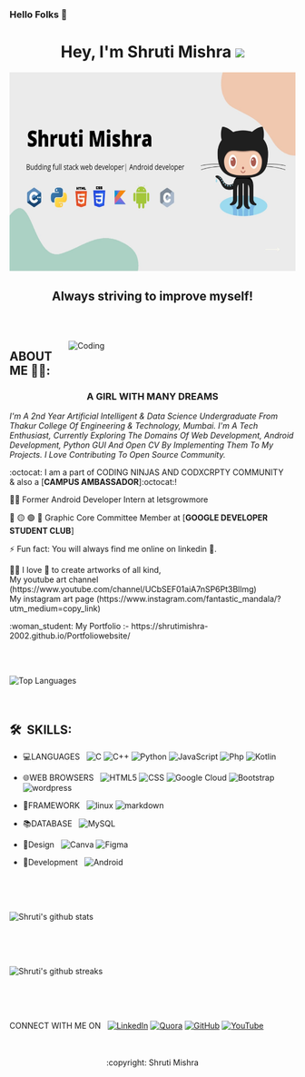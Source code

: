 ### Hello Folks 👋
<h1 align="center">Hey, I'm Shruti Mishra <img src="https://raw.githubusercontent.com/aemmadi/aemmadi/master/wave.gif" width="30px"></h1> 
<p align="center">
<!--<img src="https://camo.githubusercontent.com/12e0d68f4910f6b0bb4358a6e600ddda201427e01ed1bcf264258900109ea9c6/68747470733a2f2f696d6775722e636f6d2f5a396e317935532e676966" height=400px width=600px>-->
<img src="banner.jpeg" height=350px  width=700px>

</p>
<h2 align="center"> Always striving to improve myself!</h2>

<br ><br>

<img align="right" alt="Coding" width="400" src="https://cdn.dribbble.com/users/2646423/screenshots/5507196/computer.gif">

   
   ##  ABOUT ME 💁‍♀️: 

 <h3 align="center">A GIRL WITH MANY DREAMS </h3>
<p><i> I'm A 2nd Year Artificial Intelligent & Data Science Undergraduate From Thakur College Of Engineering & Technology, Mumbai.
I'm A Tech Enthusiast,
Currently Exploring The Domains Of Web Development, Android Development, Python GUI And Open CV By Implementing Them To My Projects.
I Love Contributing To Open Source Community.

</i></p>

:octocat:  I am a part of CODING NINJAS AND CODXCRPTY COMMUNITY<br>
& also a [**CAMPUS AMBASSADOR**]:octocat:! 

👩‍💻 Former Android Developer Intern at letsgrowmore

:red_circle: :yellow_circle: :green_circle: :large_blue_circle: Graphic Core Committee Member at [**GOOGLE DEVELOPER STUDENT CLUB**]

⚡ Fun fact: You will always find me online on linkedin 😬.

<p>✍🏻 I love 💝 to create artworks of all kind,<br>
My youtube art channel (https://www.youtube.com/channel/UCbSEF01aiA7nSP6Pt3Bllmg) <br>
My instagram art page (https://www.instagram.com/fantastic_mandala/?utm_medium=copy_link) <br>
</p>

 <p>:woman_student: My Portfolio :- https://shrutimishra-2002.github.io/Portfoliowebsite/</p>
  <br><br>
  
![Top Languages](https://github-readme-stats.vercel.app/api/top-langs/?username=ShrutiMishra-2002)
  <br><br><br>

## 🛠 &nbsp;SKILLS:

- 💻LANGUAGES &nbsp;
  ![C](https://img.shields.io/badge/C-00599C?style=for-the-badge&logo=c&logoColor=white)
  ![C++](https://img.shields.io/badge/C%2B%2B-00599C?style=for-the-badge&logo=c%2B%2B&logoColor=white)
  ![Python](https://img.shields.io/badge/Python-3776AB?style=for-the-badge&logo=python&logoColor=white)
  ![JavaScript](https://img.shields.io/badge/JavaScript-323330?style=for-the-badge&logo=javascript&logoColor=F7DF1E)
  ![Php](https://img.shields.io/badge/PHP-777BB4?style=for-the-badge&logo=php&logoColor=white)
  ![Kotlin](https://img.shields.io/badge/Kotlin-0095D5?&style=for-the-badge&logo=kotlin&logoColor=white)



- 🌐WEB BROWSERS &nbsp;
  ![HTML5](https://img.shields.io/badge/HTML5-E34F26?style=for-the-badge&logo=html5&logoColor=white)
  ![CSS](https://img.shields.io/badge/CSS-239120?&style=for-the-badge&logo=css3&logoColor=white)
  ![Google Cloud](https://img.shields.io/badge/google%20cloud-21759B?style=for-the-badge&logo=googlecloud&logoColor=white)
  ![Bootstrap](https://img.shields.io/badge/Bootstrap-563D7C?style=for-the-badge&logo=bootstrap&logoColor=white)
  ![wordpress](https://img.shields.io/badge/Wordpress-21759B?style=for-the-badge&logo=wordpress&logoColor=white)
         

- 📔FRAMEWORK &nbsp;
 ![linux](https://img.shields.io/badge/Linux-FCC624?style=for-the-badge&logo=linux&logoColor=black) 
 ![markdown](https://img.shields.io/badge/Markdown-000000?style=for-the-badge&logo=markdown&logoColor=white)<br>
 
 
- :books:DATABASE &nbsp;
 ![MySQL](https://img.shields.io/badge/MySQL-005C84?style=for-the-badge&logo=mysql&logoColor=white)
 
 
 - :art:Design &nbsp;
 ![Canva](https://img.shields.io/badge/Canva-%2300C4CC.svg?&style=for-the-badge&logo=Canva&logoColor=white)
 ![Figma](https://img.shields.io/badge/Figma-F24E1E?style=for-the-badge&logo=figma&logoColor=white)
 
 
 - :iphone:Development &nbsp;
 ![Android](https://img.shields.io/badge/Android-3DDC84?style=for-the-badge&logo=android&logoColor=white)

 <br><br><br>
 
![Shruti's github stats](https://github-readme-stats.vercel.app/api?username=ShrutiMishra-2002&show_icons=true&theme=merko)

<br><br><br>

![Shruti's github streaks](https://github-readme-streak-stats.herokuapp.com/?user=ShrutiMishra-2002)

<br><br><br>

<span>CONNECT WITH ME ON &nbsp;</span>
  <span><a  href="https://www.linkedin.com/in/shruti-mishra-b270a7203" target="_blank"><img alt="LinkedIn" src="https://img.shields.io/badge/linkedin%20-%230077B5.svg?&style=for-the-badge&logo=linkedin&logoColor=white" /></a></span>
  <span><a  href="https://www.quora.com/profile/Shruti-Mishra-710"><img alt=" Quora" src="https://img.shields.io/badge/Quora-%23B92B27.svg?&style=for-the-badge&logo=Quora&logoColor=white"></a></span>
 <span> <a  href=" https://www.linkedin.com/in/shruti-mishra-b270a7203"><img alt="GitHub" src="https://img.shields.io/badge/GitHub-100000?style=for-the-badge&logo=github&logoColor=white"></a></span>
 <span> <a  href="https://youtube.com/channel/UCbSEF01aiA7nSP6Pt3Bllmg" target="_blank"><img alt="YouTube" src="https://img.shields.io/badge/Youtube-%23FF0000.svg?style=for-the-badge&logo=YouTube&logoColor=white" /></a></span>
  

<br/>
<br />
   
  <div align=center>:copyright: Shruti Mishra</center>

